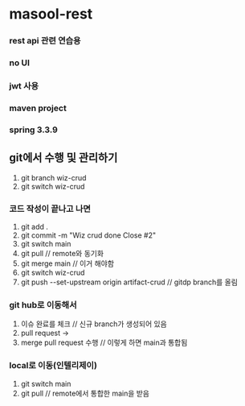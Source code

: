# masool-rest

### rest api 관련 연습용
### no UI
### jwt 사용
### maven project
### spring 3.3.9

## git에서 수행 및 관리하기 
1. git branch wiz-crud
2. git switch wiz-crud
### 코드 작성이 끝나고 나면
1. git add .
2. git commit -m "Wiz crud done Close #2"
3. git switch main
4. git pull // remote와 동기화
5. git merge main  // 이거 해야함
6. git switch wiz-crud
7. git push --set-upstream origin artifact-crud // gitdp branch를 올림
### git hub로 이동해서
1. 이슈 완료를 체크 // 신규 branch가 생성되어 있음
2. pull request -> 
3. merge pull request 수행 // 이렇게 하면 main과 통합됨
### local로 이동(인텔리제이)
1. git switch main
2. git pull // remote에서 통합한 main을 받음